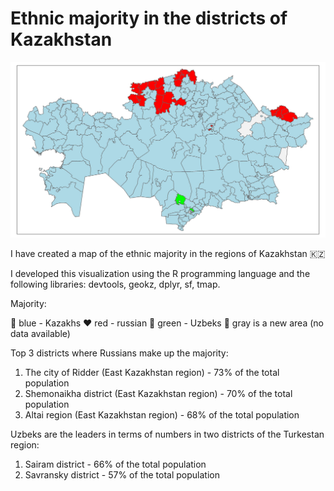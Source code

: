 # Ethnic majority in the districts of Kazakhstan

![](ethnic%20majority%20in%20the%20districts.jpeg)

I have created a map of the ethnic majority in the regions of Kazakhstan 🇰🇿

I developed this visualization using the R programming language and the following libraries: devtools, geokz, dplyr, sf, tmap.

Majority:

💙 blue - Kazakhs
❤️ red - russian
💚 green - Uzbeks
🦕 gray is a new area (no data available)

Top 3 districts where Russians make up the majority:

1. The city of Ridder (East Kazakhstan region) - 73% of the total population
2. Shemonaikha district (East Kazakhstan region) - 70% of the total population
3. Altai region (East Kazakhstan region) - 68% of the total population

Uzbeks are the leaders in terms of numbers in two districts of the Turkestan region:

1. Sairam district - 66% of the total population
2. Savransky district - 57% of the total population
